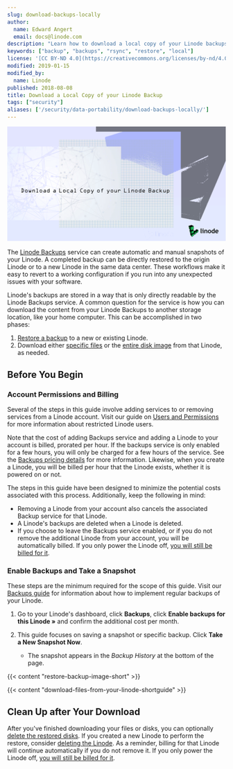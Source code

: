 ```yaml
---
slug: download-backups-locally
author:
  name: Edward Angert
  email: docs@linode.com
description: "Learn how to download a local copy of your Linode backups."
keywords: ["backup", "backups", "rsync", "restore", "local"]
license: '[CC BY-ND 4.0](https://creativecommons.org/licenses/by-nd/4.0)'
modified: 2019-01-15
modified_by:
  name: Linode
published: 2018-08-08
title: Download a Local Copy of your Linode Backup
tags: ["security"]
aliases: ['/security/data-portability/download-backups-locally/']
---
```


![Download a Local Copy of your Linode Backup](download-a-local-copy-of-your-linode-backup.png "Download a Local Copy of your Linode Backup")

The [Linode Backups](/docs/platform/disk-images/linode-backup-service/) service can create automatic and manual snapshots of your Linode. A completed backup can be directly restored to the origin Linode or to a new Linode in the same data center. These workflows make it easy to revert to a working configuration if you run into any unexpected issues with your software.

Linode's backups are stored in a way that is only directly readable by the Linode Backups service. A common question for the service is how you can download the content from your Linode Backups to another storage location, like your home computer. This can be accomplished in two phases:

1. [Restore a backup](#restore-from-a-backup) to a new or existing Linode.
2. Download either [specific files](#download-specific-files-or-directories-over-ssh) or the [entire disk image](#download-a-disk-over-ssh) from that Linode, as needed.

## Before You Begin

### Account Permissions and Billing

Several of the steps in this guide involve adding services to or removing services from a Linode account. Visit our guide on [Users and Permissions](/docs/platform/manager/accounts-and-passwords/#users-and-permissions) for more information about restricted Linode users.

Note that the cost of adding Backups service and adding a Linode to your account is billed, prorated per hour. If the backups service is only enabled for a few hours, you will only be charged for a few hours of the service. See the [Backups pricing details](/docs/platform/disk-images/linode-backup-service/#pricing) for more information. Likewise, when you create a Linode, you will be billed per hour that the Linode exists, whether it is powered on or not.

The steps in this guide have been designed to minimize the potential costs associated with this process. Additionally, keep the following in mind:

- Removing a Linode from your account also cancels the associated Backup service for that Linode.
- A Linode's backups are deleted when a Linode is deleted.
- If you choose to leave the Backups service enabled, or if you do not remove the additional Linode from your account, you will be automatically billed. If you only power the Linode off, [you will still be billed for it](/docs/platform/billing-and-support/billing-and-payments/#if-my-linode-is-powered-off-will-i-be-billed).

### Enable Backups and Take a Snapshot

These steps are the minimum required for the scope of this guide. Visit our [Backups guide](/docs/platform/disk-images/linode-backup-service/) for information about how to implement regular backups of your Linode.

1.  Go to your Linode's dashboard, click **Backups**, click **Enable backups for this Linode »** and confirm the additional cost per month.

1.  This guide focuses on saving a snapshot or specific backup. Click **Take a New Snapshot Now**.

    - The snapshot appears in the *Backup History* at the bottom of the page.

{{< content "restore-backup-image-short" >}}

{{< content "download-files-from-your-linode-shortguide" >}}


## Clean Up after Your Download

After you've finished downloading your files or disks, you can optionally [delete the restored disks](/docs/guides/disks-and-storage/#deleting-a-disk). If you created a new Linode to perform the restore, consider [deleting the Linode](/docs/platform/billing-and-support/billing-and-payments/#removing-services). As a reminder, billing for that Linode will continue automatically if you do not remove it. If you only power the Linode off, [you will still be billed for it](/docs/platform/billing-and-support/billing-and-payments/#if-my-linode-is-powered-off-will-i-be-billed).
